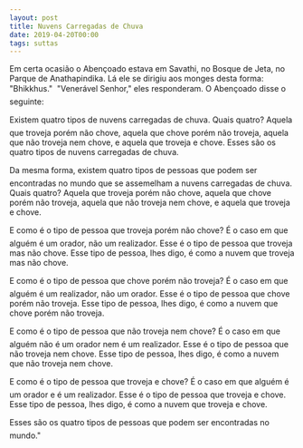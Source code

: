 ```yaml
---
layout: post
title: Nuvens Carregadas de Chuva
date: 2019-04-20T00:00
tags: suttas
---
```

Em certa ocasião o Abençoado estava em Savathi, no Bosque de Jeta, no Parque de Anathapindika. Lá ele se dirigiu aos monges desta forma: "Bhikkhus."  "Venerável Senhor," eles responderam. O Abençoado disse o seguinte:

Existem quatro tipos de nuvens carregadas de chuva. Quais quatro? Aquela que troveja porém não chove, aquela que chove porém não troveja, aquela que não troveja nem chove, e aquela que troveja e chove. Esses são os quatro tipos de nuvens carregadas de chuva.

Da mesma forma, existem quatro tipos de pessoas que podem ser encontradas no mundo que se assemelham a nuvens carregadas de chuva. Quais quatro? Aquela que troveja porém não chove, aquela que chove porém não troveja, aquela que não troveja nem chove, e aquela que troveja e chove.

E como é o tipo de pessoa que troveja porém não chove? É o caso em que alguém é um orador, não um realizador. Esse é o tipo de pessoa que troveja mas não chove. Esse tipo de pessoa, lhes digo, é como a nuvem que troveja mas não chove.

E como é o tipo de pessoa que chove porém não troveja? É o caso em que alguém é um realizador, não um orador. Esse é o tipo de pessoa que chove porém não troveja. Esse tipo de pessoa, lhes digo, é como a nuvem que chove porém não troveja.

E como é o tipo de pessoa que não troveja nem chove? É o caso em que alguém não é um orador nem é um realizador. Esse é o tipo de pessoa que não troveja nem chove. Esse tipo de pessoa, lhes digo, é como a nuvem que não troveja nem chove.

E como é o tipo de pessoa que troveja e chove? É o caso em que alguém é um orador e é um realizador. Esse é o tipo de pessoa que troveja e chove. Esse tipo de pessoa, lhes digo, é como a nuvem que troveja e chove.

Esses são os quatro tipos de pessoas que podem ser encontradas no mundo."

